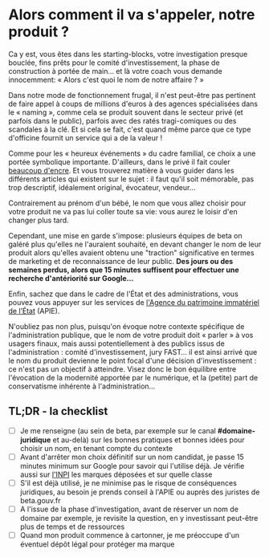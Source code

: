 # Alors comment il va s'appeler, notre produit ?

Ca y est, vous êtes dans les starting-blocks, votre investigation presque bouclée, fins prêts pour le comité d'investissement, la phase de construction à portée de main… et là votre coach vous demande innocemment: « Alors c'est quoi le nom de notre affaire ? »

Dans notre mode de fonctionnement frugal, il n'est peut-être pas pertinent de faire appel à coups de millions d'euros à des agences spécialisées dans le « naming », comme cela se produit souvent dans le secteur privé (et parfois dans le public), parfois avec des ratés tragi-comiques ou des scandales à la clé. Et si cela se fait, c'est quand même parce que ce type d'officine fournit un service qui a de la valeur !

Comme pour les « heureux événements » du cadre familial, ce choix a une portée symbolique importante. D'ailleurs, dans le privé il fait couler [beaucoup d'encre](https://www.maddyness.com/2020/07/31/maddybasics-choisir-nom/). Et vous trouverez matière à vous guider dans les différents articles qui existent sur le sujet : il faut qu'il soit mémorable, pas trop descriptif, idéalement original, évocateur, vendeur…

Contrairement au prénom d'un bébé, le nom que vous allez choisir pour votre produit ne va pas lui coller toute sa vie: vous aurez le loisir d'en changer plus tard.

Cependant, une mise en garde s'impose: plusieurs équipes de beta on galéré plus qu'elles ne l'auraient souhaité, en devant changer le nom de leur produit alors qu'elles avaient obtenu une "traction" significative en termes de marketing et de reconnaissance de leur public. **Des jours ou des semaines perdus, alors que 15 minutes suffisent pour effectuer une recherche d'antériorité sur Google…**

Enfin, sachez que dans le cadre de l'État et des administrations, vous pouvez vous appuyer sur les services de [l'Agence du patrimoine immatériel de l’État](https://www.economie.gouv.fr/apie) (APIE).

N'oubliez pas non plus, puisqu'on évoque notre contexte spécifique de l'administration publique, que le nom de votre produit doit « parler » à vos usagers finaux, mais aussi potentiellement à des publics issus de l'administration : comité d'investissement, jury FAST… il est ainsi arrivé que le nom du produit devienne le point focal d'une décision d'investissement : ce n'est pas un objectif à atteindre. Visez donc le bon équilibre entre l'évocation de la modernité apportée par le numérique, et la (petite) part de conservatisme inhérente à l'administration…

## TL;DR - la checklist

- [ ] Je me renseigne (au sein de beta, par exemple sur le canal **#domaine-juridique** et au-delà) sur les bonnes pratiques et bonnes idées pour choisir un nom, en tenant compte du contexte
- [ ] Avant d'arrêter mon choix définitif sur un nom candidat, je passe 15 minutes minimum sur Google pour savoir qui l'utilise déjà. Je vérifie aussi sur [l'INPI](https://bases-marques.inpi.fr/Typo3_INPI_Marques/marques_resultats_liste.html) les marques déposées et sur quelle classe
- [ ] S'il est déjà utilisé, je ne minimise pas le risque de conséquences juridiques, au besoin je prends conseil à l'APIE ou auprès des juristes de beta.gouv.fr
- [ ] A l'issue de la phase d'investigation, avant de réserver un nom de domaine par exemple, je revisite la question, en y investissant peut-être plus de temps et de ressources
- [ ] Quand mon produit commence à cartonner, je me préoccupe d'un éventuel dépôt légal pour protéger ma marque